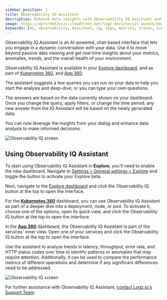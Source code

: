 ```yaml
---
sidebar_position: 1
title: Observability IQ Assistant
description: Enhance data insights with Observability IQ Assistant and get AI-powered analysis of your data.
image: https://dytvr9ot2sszz.cloudfront.net/logz-docs/social-assets/docs-social.jpg
keywords: [AI, observability, Assistant, iq, logs, metrics, traces, siem, insights, analysis, services, logz.io]
---
```


Observability IQ Assistant is an AI-powered, chat-based interface that lets you engage in a dynamic conversation with your data. Use it to move beyond passive data viewing and get real-time insights about your metrics, anomalies, trends, and the overall health of your environment.

Observability IQ Assistant is available in your [Explore dashboard](https://app.logz.io/#/dashboard/explore), and as part of [Kubernetes 360](https://app.logz.io/#/dashboard/observability/k8s360), and [App 360](https://app.logz.io/#/dashboard/spm/service-overview).

The assistant suggests a few queries you can run on your data to help you start the analysis and deep-dive, or you can type your own questions.

The answers are based on the data currently shown on your dashboard. Once you change the query, apply filters, or change the time period, any new answer from the IQ Assistant will be based on the newly generated data. 

You can now leverage the insights from your dialog and enhance data analysis to make informed decisions.

![Observability IQ screen](https://dytvr9ot2sszz.cloudfront.net/logz-docs/explore-dashboard/obsiq-explore.png)

<h2 id="start"> Using Observability IQ Assistant </h2> 

To start using Observability IQ Assistant in **Explore**, you'll need to enable the new dashboard. Navigate to [Settings > General settings > Explore](https://app.logz.io/#/dashboard/settings/general) and toggle the button to activate your Explore beta.

Next, navigate to the [Explore dashboard](https://app.logz.io/#/dashboard/explore) and click the Observability IQ button at the top to open the interface.

For the **[Kubernetes 360](https://app.logz.io/#/dashboard/observability/k8s360)** dashboard, you can use Observability IQ Assistant as part of a deeper dive into a deployment, node, or pod. To activate it, choose one of the options, open its quick view, and click the Observability IQ button at the top to open the interface.

In the **[App 360](https://app.logz.io/#/dashboard/spm/services/table)** dashboard, the Observability IQ Assistant is part of the services' inner view. Open one of your services and click the Observability IQ button at the top to open the interface.

Use the assistant to analyze trends in latency, throughput, error rate, and HTTP status codes over time to identify patterns or anomalies that may require attention. Additionally, it can be used to compare the performance metrics of different operations and determine if any significant differences need to be addressed.

![Observability IQ screen](https://dytvr9ot2sszz.cloudfront.net/logz-docs/services/observabilityiq-mar27.png)


For further assistance with Observability IQ Assistant, [contact Logz.io's Support Team](mailto:help@logz.io).